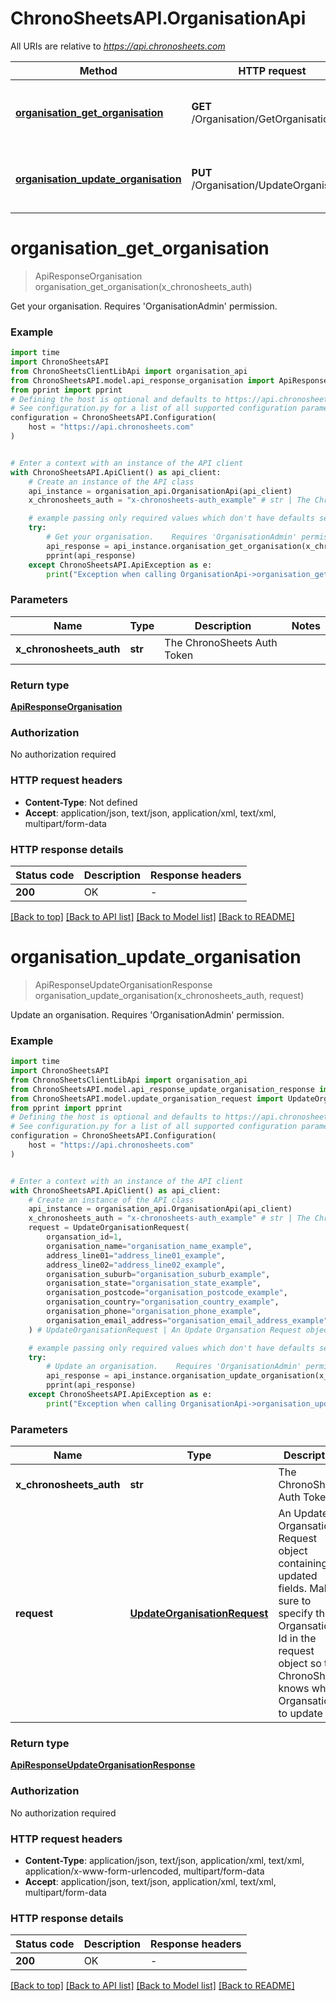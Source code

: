 # ChronoSheetsAPI.OrganisationApi

All URIs are relative to *https://api.chronosheets.com*

Method | HTTP request | Description
------------- | ------------- | -------------
[**organisation_get_organisation**](OrganisationApi.md#organisation_get_organisation) | **GET** /Organisation/GetOrganisation | Get your organisation.    Requires &#39;OrganisationAdmin&#39; permission.
[**organisation_update_organisation**](OrganisationApi.md#organisation_update_organisation) | **PUT** /Organisation/UpdateOrganisation | Update an organisation.    Requires &#39;OrganisationAdmin&#39; permission.


# **organisation_get_organisation**
> ApiResponseOrganisation organisation_get_organisation(x_chronosheets_auth)

Get your organisation.    Requires 'OrganisationAdmin' permission.

### Example

```python
import time
import ChronoSheetsAPI
from ChronoSheetsClientLibApi import organisation_api
from ChronoSheetsAPI.model.api_response_organisation import ApiResponseOrganisation
from pprint import pprint
# Defining the host is optional and defaults to https://api.chronosheets.com
# See configuration.py for a list of all supported configuration parameters.
configuration = ChronoSheetsAPI.Configuration(
    host = "https://api.chronosheets.com"
)


# Enter a context with an instance of the API client
with ChronoSheetsAPI.ApiClient() as api_client:
    # Create an instance of the API class
    api_instance = organisation_api.OrganisationApi(api_client)
    x_chronosheets_auth = "x-chronosheets-auth_example" # str | The ChronoSheets Auth Token

    # example passing only required values which don't have defaults set
    try:
        # Get your organisation.    Requires 'OrganisationAdmin' permission.
        api_response = api_instance.organisation_get_organisation(x_chronosheets_auth)
        pprint(api_response)
    except ChronoSheetsAPI.ApiException as e:
        print("Exception when calling OrganisationApi->organisation_get_organisation: %s\n" % e)
```

### Parameters

Name | Type | Description  | Notes
------------- | ------------- | ------------- | -------------
 **x_chronosheets_auth** | **str**| The ChronoSheets Auth Token |

### Return type

[**ApiResponseOrganisation**](ApiResponseOrganisation.md)

### Authorization

No authorization required

### HTTP request headers

 - **Content-Type**: Not defined
 - **Accept**: application/json, text/json, application/xml, text/xml, multipart/form-data

### HTTP response details
| Status code | Description | Response headers |
|-------------|-------------|------------------|
**200** | OK |  -  |

[[Back to top]](#) [[Back to API list]](../README.md#documentation-for-api-endpoints) [[Back to Model list]](../README.md#documentation-for-models) [[Back to README]](../README.md)

# **organisation_update_organisation**
> ApiResponseUpdateOrganisationResponse organisation_update_organisation(x_chronosheets_auth, request)

Update an organisation.    Requires 'OrganisationAdmin' permission.

### Example

```python
import time
import ChronoSheetsAPI
from ChronoSheetsClientLibApi import organisation_api
from ChronoSheetsAPI.model.api_response_update_organisation_response import ApiResponseUpdateOrganisationResponse
from ChronoSheetsAPI.model.update_organisation_request import UpdateOrganisationRequest
from pprint import pprint
# Defining the host is optional and defaults to https://api.chronosheets.com
# See configuration.py for a list of all supported configuration parameters.
configuration = ChronoSheetsAPI.Configuration(
    host = "https://api.chronosheets.com"
)


# Enter a context with an instance of the API client
with ChronoSheetsAPI.ApiClient() as api_client:
    # Create an instance of the API class
    api_instance = organisation_api.OrganisationApi(api_client)
    x_chronosheets_auth = "x-chronosheets-auth_example" # str | The ChronoSheets Auth Token
    request = UpdateOrganisationRequest(
        organsation_id=1,
        organisation_name="organisation_name_example",
        address_line01="address_line01_example",
        address_line02="address_line02_example",
        organisation_suburb="organisation_suburb_example",
        organisation_state="organisation_state_example",
        organisation_postcode="organisation_postcode_example",
        organisation_country="organisation_country_example",
        organisation_phone="organisation_phone_example",
        organisation_email_address="organisation_email_address_example",
    ) # UpdateOrganisationRequest | An Update Organsation Request object containing updated fields.  Make sure to specify the Organsation Id in the request object so that ChronoSheets knows which Organsation to update

    # example passing only required values which don't have defaults set
    try:
        # Update an organisation.    Requires 'OrganisationAdmin' permission.
        api_response = api_instance.organisation_update_organisation(x_chronosheets_auth, request)
        pprint(api_response)
    except ChronoSheetsAPI.ApiException as e:
        print("Exception when calling OrganisationApi->organisation_update_organisation: %s\n" % e)
```

### Parameters

Name | Type | Description  | Notes
------------- | ------------- | ------------- | -------------
 **x_chronosheets_auth** | **str**| The ChronoSheets Auth Token |
 **request** | [**UpdateOrganisationRequest**](UpdateOrganisationRequest.md)| An Update Organsation Request object containing updated fields.  Make sure to specify the Organsation Id in the request object so that ChronoSheets knows which Organsation to update |

### Return type

[**ApiResponseUpdateOrganisationResponse**](ApiResponseUpdateOrganisationResponse.md)

### Authorization

No authorization required

### HTTP request headers

 - **Content-Type**: application/json, text/json, application/xml, text/xml, application/x-www-form-urlencoded, multipart/form-data
 - **Accept**: application/json, text/json, application/xml, text/xml, multipart/form-data

### HTTP response details
| Status code | Description | Response headers |
|-------------|-------------|------------------|
**200** | OK |  -  |

[[Back to top]](#) [[Back to API list]](../README.md#documentation-for-api-endpoints) [[Back to Model list]](../README.md#documentation-for-models) [[Back to README]](../README.md)

